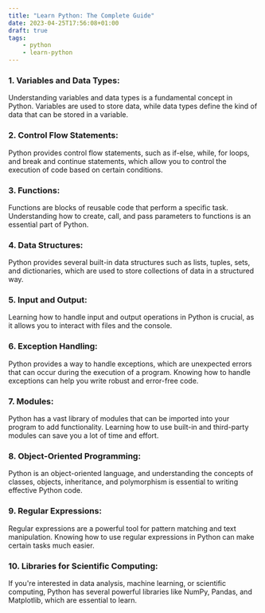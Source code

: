 ```yaml
---
title: "Learn Python: The Complete Guide"
date: 2023-04-25T17:56:08+01:00
draft: true
tags:
    - python
    - learn-python
---
```


### 1. Variables and Data Types:
Understanding variables and data types is a fundamental concept in Python. Variables are used to store data, while data types define the kind of data that can be stored in a variable.

### 2. Control Flow Statements:
Python provides control flow statements, such as if-else, while, for loops, and break and continue statements, which allow you to control the execution of code based on certain conditions.
 
### 3. Functions:
Functions are blocks of reusable code that perform a specific task. Understanding how to create, call, and pass parameters to functions is an essential part of Python.

### 4. Data Structures:
Python provides several built-in data structures such as lists, tuples, sets, and dictionaries, which are used to store collections of data in a structured way.

### 5. Input and Output:
Learning how to handle input and output operations in Python is crucial, as it allows you to interact with files and the console.

### 6. Exception Handling:
Python provides a way to handle exceptions, which are unexpected errors that can occur during the execution of a program. Knowing how to handle exceptions can help you write robust and error-free code.

### 7. Modules:
Python has a vast library of modules that can be imported into your program to add functionality. Learning how to use built-in and third-party modules can save you a lot of time and effort.

### 8. Object-Oriented Programming:
Python is an object-oriented language, and understanding the concepts of classes, objects, inheritance, and polymorphism is essential to writing effective Python code.

### 9. Regular Expressions:
Regular expressions are a powerful tool for pattern matching and text manipulation. Knowing how to use regular expressions in Python can make certain tasks much easier.

### 10. Libraries for Scientific Computing:
If you're interested in data analysis, machine learning, or scientific computing, Python has several powerful libraries like NumPy, Pandas, and Matplotlib, which are essential to learn.